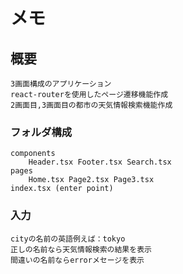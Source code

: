 # メモ

## 概要

    3画面構成のアプリケーション
    react-routerを使用したページ遷移機能作成
    2画面目,3画面目の都市の天気情報検索機能作成

### フォルダ構成

    components
        Header.tsx Footer.tsx Search.tsx
    pages
        Home.tsx Page2.tsx Page3.tsx
    index.tsx (enter point)

### 入力

    cityの名前の英語例えば：tokyo
    正しの名前なら天気情報検索の結果を表示
    間違いの名前ならerrorメセージを表示
